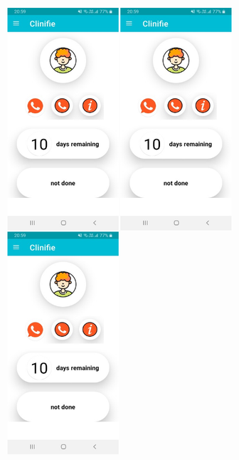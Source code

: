 <img src="https://raw.githubusercontent.com/aniket691/CLINIFIE/main/app/images/126812758-c9ea5e30-68d6-4732-a3ed-e472b3d440b8.jpg?token=GHSAT0AAAAAACBTDAQA66XVH65IEDFRCPX4ZB7SZDQ" height="500" width="250"> <img src="https://raw.githubusercontent.com/aniket691/CLINIFIE/main/app/images/126812758-c9ea5e30-68d6-4732-a3ed-e472b3d440b8.jpg?token=GHSAT0AAAAAACBTDAQA66XVH65IEDFRCPX4ZB7SZDQ" height="500" width="250"> <img src="https://raw.githubusercontent.com/aniket691/CLINIFIE/main/app/images/126812758-c9ea5e30-68d6-4732-a3ed-e472b3d440b8.jpg?token=GHSAT0AAAAAACBTDAQA66XVH65IEDFRCPX4ZB7SZDQ" height="500" width="250">
